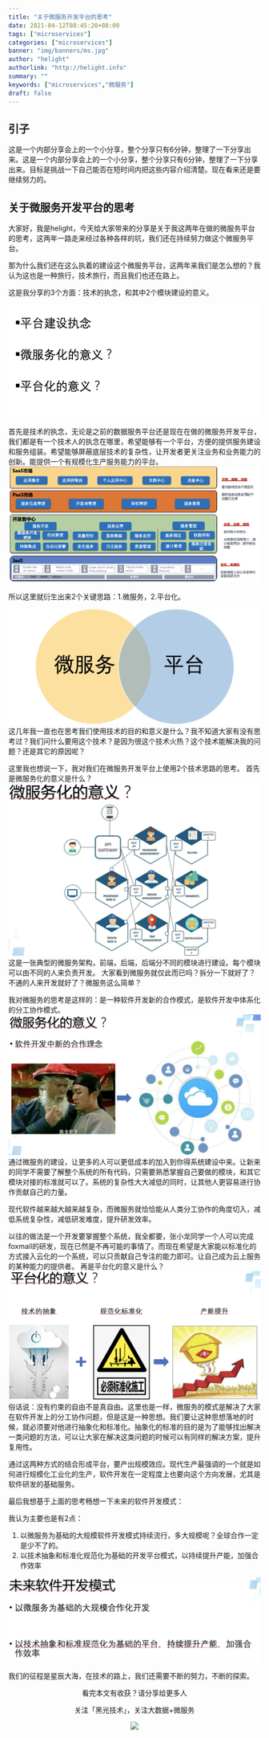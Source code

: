 ```yaml
---
title: "关于微服务开发平台的思考"
date: 2021-04-12T08:45:20+08:00
tags: ["microservices"]
categories: ["microservices"]
banner: "img/banners/ms.jpg"
author: "helight"
authorlink: "http://helight.info"
summary: ""
keywords: ["microservices","微服务"]
draft: false
---
```


## 引子

这是一个内部分享会上的一个小分享，整个分享只有6分钟，整理了一下分享出来。这是一个内部分享会上的一个小分享，整个分享只有6分钟，整理了一下分享出来。目标是挑战一下自己能否在短时间内把这些内容介绍清楚。现在看来还是要继续努力的。

## 关于微服务开发平台的思考
大家好，我是helight，今天给大家带来的分享是关于我这两年在做的微服务平台的思考，这两年一路走来经过各种各样的坑，我们还在持续努力做这个微服务平台。

那为什么我们还在这么执着的建设这个微服务平台，这两年来我们是怎么想的？我认为这也是一种旅行，技术旅行，而且我们也还在路上。

这是我分享的3个方面：技术的执念，和其中2个模块建设的意义。

![](imgs/1.png)

首先是技术的执念，无论是之前的数据服务平台还是现在在做的微服务开发平台，我们都是有一个技术人的执念在哪里，希望能够有一个平台，方便的提供服务建设和服务组装。希望能够屏蔽底层技术的复杂性，让开发者更关注业务和业务能力的创新。能提供一个有规模化生产服务能力的平台。
![](imgs/2.png)

所以这里就衍生出来2个关键思路：1.微服务，2.平台化。

![](imgs/3.png)
这几年我一直也在思考我们使用技术的目的和意义是什么？我不知道大家有没有思考过？我们问什么要用这个技术？是因为很这个技术火热？这个技术能解决我的问题？还是其它的原因呢？

这里我也想说一下，我对我们在微服务开发平台上使用2个技术思路的思考。
首先是微服务化的意义是什么？
![](imgs/4.png)
这是一张典型的微服务架构，前端，后端，后端分不同的模块进行建设。每个模块可以由不同的人来负责开发。
大家看到微服务就仅此而已吗？拆分一下就好了？不通的人来开发就好了？微服务这么简单？

我对微服务的思考是这样的：是一种软件开发新的合作模式，是软件开发中体系化的分工协作模式。
![](imgs/5.png)
通过微服务的建设，让更多的人可以更低成本的加入到你得系统建设中来。让新来的同学不需要了解整个系统的所有代码，只需要熟悉掌握自己要做的模块，和其它模块对接的标准就可以了。系统的复杂性大大减低的同时，让其他人更容易进行协作贡献自己的力量。

现代软件越来越大越来越复杂，而微服务就恰恰能从人类分工协作的角度切入，减低系统复杂性，减低研发难度，提升研发效率。

以往的做法是一个开发要掌握整个系统，我全都要，张小龙同学一个人可以完成foxmail的研发，现在已然是不再可能的事情了。而现在希望是大家能以标准化的方式接入云化的一个系统，可以只贡献自己专注的能力即可。让自己成为云上服务的某种能力的提供者。
再是平台化的意义是什么？
![](imgs/6.png)
俗话说：没有约束的自由不是真自由。这里也是一样，微服务的模式是解决了大家在软件开发上的分工协作问题，但是这是一种思想。我们要让这种思想落地的时候，就必须要对他进行抽象化和标准化。抽象化的标准的目的是为了能够找出解决一类问题的方法，可以让大家在解决这类问题的时候可以有同样的解决方案，提升复用性。

通过这两种方式的结合形成平台，要产出规模效应。现代生产最强调的一个就是如何进行规模化工业化的生产，软件开发在一定程度上也要向这个方向发展，尤其是软件研发的基础服务。

最后我想基于上面的思考畅想一下未来的软件开发模式：

我认为主要也是有2点：
1. 以微服务为基础的大规模软件开发模式持续流行，多大规模呢？全球合作一定是少不了的。
2. 以技术抽象和标准化规范化为基础的开发平台模式，以持续提升产能，加强合作效率

![](imgs/7.png)

我们的征程是星辰大海，在技术的路上，我们还需要不断的努力，不断的探索。

<center>
看完本文有收获？请分享给更多人

关注「黑光技术」，关注大数据+微服务

![](/img/qrcode_helight_tech.jpg)
</center>
